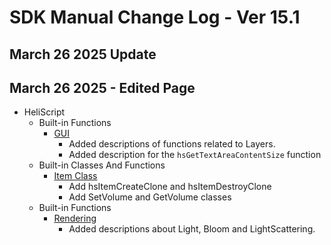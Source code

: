# SDK Manual Change Log - Ver 15.1

## March 26 2025 Update

## March 26 2025 - Edited Page

- HeliScript
    - Built-in Functions
        - [GUI](https://vrhikky.github.io/VketCloudSDK_Documents/14.5/en/hs/hs_system_function_gui.html)
            - Added descriptions of functions related to Layers.
            - Added description for the `hsGetTextAreaContentSize` function
    - Built-in Classes And Functions
        - [Item Class](https://vrhikky.github.io/VketCloudSDK_Documents/15.1/en/hs/hs_class_item.html)
            - Add hsItemCreateClone and hsItemDestroyClone
            - Add SetVolume and GetVolume classes
    - Built-in Functions
        - [Rendering](https://vrhikky.github.io/VketCloudSDK_Documents/15.1/en/hs/hs_system_function_rendering.html)
            - Added descriptions about Light, Bloom and LightScattering.
